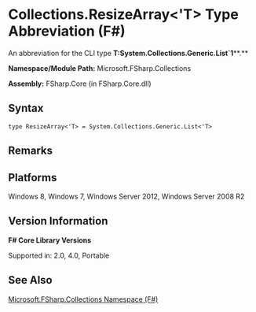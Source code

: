 # Collections.ResizeArray<'T> Type Abbreviation (F#)

An abbreviation for the CLI type **T:System.Collections.Generic.List&#96;1****.**

**Namespace/Module Path:** Microsoft.FSharp.Collections

**Assembly:** FSharp.Core (in FSharp.Core.dll)


## Syntax

```
type ResizeArray<'T> = System.Collections.Generic.List<'T>
```

## Remarks

## Platforms
Windows 8, Windows 7, Windows Server 2012, Windows Server 2008 R2


## Version Information
**F# Core Library Versions**

Supported in: 2.0, 4.0, Portable




## See Also
[Microsoft.FSharp.Collections Namespace &#40;F&#35;&#41;](Microsoft.FSharp.Collections+Namespace+%28FSharp%29.md)

